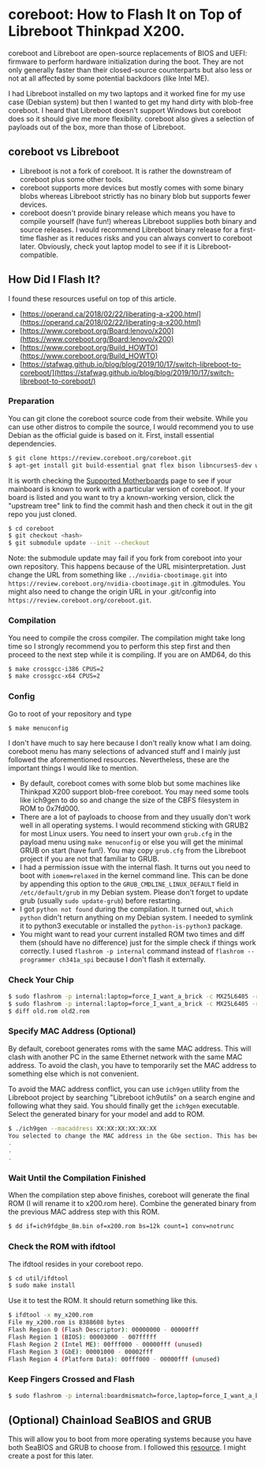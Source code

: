 # coreboot: How to Flash It on Top of Libreboot Thinkpad X200.

coreboot and Libreboot are open-source replacements of BIOS and UEFI: firmware to perform hardware initialization during the boot. They are not only generally faster than their closed-source counterparts but also less or not at all affected by some potential backdoors (like Intel ME).

I had Libreboot installed on my two laptops and it worked fine for my use case (Debian system) but then I wanted to get my hand dirty with blob-free coreboot. I heard that Libreboot doesn't support Windows but coreboot does so it should give me more flexibility. coreboot also gives a selection of payloads out of the box, more than those of Libreboot.

## coreboot vs Libreboot

- Libreboot is not a fork of coreboot. It is rather the downstream of coreboot plus some other tools.
- coreboot supports more devices but mostly comes with some binary blobs whereas Libreboot strictly has no binary blob but supports fewer devices.
- coreboot doesn't provide binary release which means you have to compile yourself (have fun!) whereas Libreboot supplies both binary and source releases. I would recommend Libreboot binary release for a first-time flasher as it reduces risks and you can always convert to coreboot later. Obviously, check yout laptop model to see if it is Libreboot-compatible.

## How Did I Flash It?

I found these resources useful on top of this article.

- [https://operand.ca/2018/02/22/liberating-a-x200.html](https://operand.ca/2018/02/22/liberating-a-x200.html)
- [https://www.coreboot.org/Board:lenovo/x200](https://www.coreboot.org/Board:lenovo/x200)
- [https://www.coreboot.org/Build_HOWTO](https://www.coreboot.org/Build_HOWTO)
- [https://stafwag.github.io/blog/blog/2019/10/17/switch-libreboot-to-coreboot/](https://stafwag.github.io/blog/blog/2019/10/17/switch-libreboot-to-coreboot/)

### Preparation

You can git clone the coreboot source code from their website. While you can use other distros to compile the source, I would recommend you to use Debian as the official guide is based on it. First, install essential dependencies.

```bash
$ git clone https://review.coreboot.org/coreboot.git
$ apt-get install git build-essential gnat flex bison libncurses5-dev wget zlib1g-dev
```

It is worth checking the [Supported Motherboards](https://www.coreboot.org/Supported_Motherboards) page to see if your mainboard is known to work with a particular version of coreboot. If your board is listed and you want to try a known-working version, click the "upstream tree" link to find the commit hash and then check it out in the git repo you just cloned.

```bash
$ cd coreboot
$ git checkout <hash>
$ git submodule update --init --checkout
```

Note: the submodule update may fail if you fork from coreboot into your own repository. This happens because of the URL misinterpretation. Just change the URL from something like `../nvidia-cbootimage.git` into `https://review.coreboot.org/nvidia-cbootimage.git` in .gitmodules. You might also need to change the origin URL in your .git/config into `https://review.coreboot.org/coreboot.git`.

### Compilation

You need to compile the cross compiler. The compilation might take long time so I strongly recommend you to perform this step first and then proceed to the next step while it is compiling. If you are on AMD64, do this

```bash
$ make crossgcc-i386 CPUS=2
$ make crossgcc-x64 CPUS=2
```

### Config

Go to root of your repository and type

```bash
$ make menuconfig
```

I don't have much to say here because I don't really know what I am doing. coreboot menu has many selections of advanced stuff and I mainly just followed the aforementioned resources. Nevertheless, these are the important things I would like to mention.

- By default, coreboot comes with some blob but some machines like Thinkpad X200 support blob-free coreboot. You may need some tools like ich9gen to do so and change the size of the CBFS filesystem in ROM to 0x7fd000.
- There are a lot of payloads to choose from and they usually don't work well in all operating systems. I would recommend sticking with GRUB2 for most Linux users. You need to insert your own `grub.cfg` in the payload menu using `make menuconfig` or else you will get the minimal GRUB on start (have fun!). You may copy `grub.cfg` from the Libreboot project if you are not that familiar to GRUB.
- I had a permission issue with the internal flash. It turns out you need to boot with `iomem=relaxed` in the kernel command line. This can be done by appending this option to the `GRUB_CMDLINE_LINUX_DEFAULT` field in `/etc/default/grub` in my Debian system. Please don't forget to update grub (usually `sudo update-grub`) before restarting.
- I got `python not found` during the compilation. It turned out, `which python` didn't return anything on my Debian system. I needed to symlink it to python3 executable or installed the `python-is-python3` package.
- You might want to read your current installed ROM two times and diff them (should have no difference) just for the simple check if things work correctly. I used `flashrom -p internal` command instead of `flashrom --programmer ch341a_spi` because I don't flash it externally.

### Check Your Chip

```bash
$ sudo flashrom -p internal:laptop=force_I_want_a_brick -c MX25L6405 -r old.rom
$ sudo flashrom -p internal:laptop=force_I_want_a_brick -c MX25L6405 -r old2.rom
$ diff old.rom old2.rom
```

### Specify MAC Address (Optional)

By default, coreboot generates roms with the same MAC address. This will clash with another PC in the same Ethernet network with the same MAC address. To avoid the clash, you have to temporarily set the MAC address to something else which is not convenient.

To avoid the MAC address conflict, you can use `ich9gen` utility from the Libreboot project by searching "Libreboot ich9utils" on a search engine and following what they said. You should finally get the `ich9gen` executable. Select the generated binary for your model and add to ROM.

```bash
$ ./ich9gen --macaddress XX:XX:XX:XX:XX:XX
You selected to change the MAC address in the Gbe section. This has been done.
.
.
.
```

### Wait Until the Compilation Finished

When the compilation step above finishes, coreboot will generate the final ROM (I will rename it to x200.rom here). Combine the generated binary from the previous MAC address step with this ROM.

```bash
$ dd if=ich9fdgbe_8m.bin of=x200.rom bs=12k count=1 conv=notrunc
```

### Check the ROM with ifdtool

The ifdtool resides in your coreboot repo.

```bash
$ cd util/ifdtool
$ sudo make install
```

Use it to test the ROM. It should return something like this.

```bash
$ ifdtool -x my_x200.rom
File my_x200.rom is 8388608 bytes
Flash Region 0 (Flash Descriptor): 00000000 - 00000fff
Flash Region 1 (BIOS): 00003000 - 007fffff
Flash Region 2 (Intel ME): 00fff000 - 00000fff (unused)
Flash Region 3 (GbE): 00001000 - 00002fff
Flash Region 4 (Platform Data): 00fff000 - 00000fff (unused)
```

### Keep Fingers Crossed and Flash

```bash
$ sudo flashrom -p internal:boardmismatch=force,laptop=force_I_want_a_brick -c <your chip e.g. MX25L6405> -w my_x200.rom
```

## (Optional) Chainload SeaBIOS and GRUB
This will allow you to boot from more operating systems because you have both SeaBIOS and GRUB to choose from. I followed this [resource](https://github-wiki-see.page/m/librecore-org/librecore/wiki/Chainloading-SeaBIOS-from-a-GRUB-payload). I might create a post for this later.
